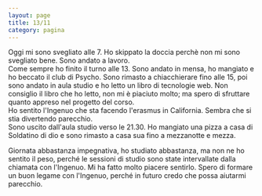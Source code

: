 ```yaml
--- 
layout: page
title: 13/11
category: pagina
---
```


Oggi mi sono svegliato alle 7. Ho skippato la doccia perchè non mi sono
svegliato bene. Sono andato a lavoro.  
Come sempre ho finito il turno alle 13. Sono andato in mensa, ho mangiato e ho
beccato il club di Psycho. Sono rimasto a chiacchierare fino alle 15, poi sono
andato in aula studio e ho letto un libro di tecnologie web. Non consiglio il
libro che ho letto, non mi è piaciuto molto; ma spero di sfruttare quanto
appreso nel progetto del corso.  
Ho sentito l'Ingenuo che sta facendo l'erasmus in California. Sembra che si stia
divertendo parecchio.  
Sono uscito dall'aula studio verso le 21.30. Ho mangiato una pizza a casa di
Soldatino di dio e sono rimasto a casa sua fino a mezzanotte e mezza.  

Giornata abbastanza impegnativa, ho studiato abbastanza, ma non ne ho sentito il
peso, perché le sessioni di studio sono state intervallate dalla chiamata con
l'Ingenuo. Mi ha fatto molto piacere sentirlo. Spero di formare un buon legame
con l'Ingenuo, perché in futuro credo che possa aiutarmi parecchio.
